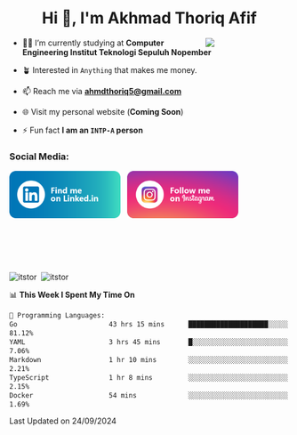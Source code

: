 <h1 align="center">Hi 👋, I'm Akhmad Thoriq Afif</h1>

<img align="right" src="https://i.giphy.com/media/VbnUQpnihPSIgIXuZv/giphy.webp" style="width:30%;">

- 👨‍🎓 I’m currently studying at **Computer Engineering Institut Teknologi Sepuluh Nopember**

- 🪴 Interested in `Anything` that makes me money.

- 📫 Reach me via **ahmdthoriq5@gmail.com**

- 🌐 Visit my personal website (**Coming Soon**)

- ⚡ Fun fact **I am an `INTP-A` person**

<h3 align="left">Social Media:</h3>
<p align="left">
<a href="https://linkedin.com/in/akhmad-thoriq-afif" target="_blank"><img align="center" src="./images/linkedin.png" alt="akhmad-thoriq-afif" width="200" /></a>&nbsp;&nbsp;
<a href="https://instagram.com/ahmdthoriq_" target="_blank"><img align="center" src="./images/instagram.png" alt="ahmdthoriq_"width="200" /></a>
</p>
</br>
</br>
</br>
</br>
<p><img align="center" src="https://github-readme-stats.vercel.app/api?username=itstor&show_icons=true&locale=en&theme=nord" alt="itstor" height="170"/>&nbsp;&nbsp;<img align="center" src="https://github-readme-stats.vercel.app/api/top-langs?username=itstor&show_icons=true&locale=en&layout=compact&theme=nord" alt="itstor" height="170" /></p>

<!--START_SECTION:waka-->
📊 **This Week I Spent My Time On** 

```text
💬 Programming Languages: 
Go                       43 hrs 15 mins      ████████████████████░░░░░   81.12% 
YAML                     3 hrs 45 mins       █░░░░░░░░░░░░░░░░░░░░░░░░   7.06% 
Markdown                 1 hr 10 mins        ░░░░░░░░░░░░░░░░░░░░░░░░░   2.21% 
TypeScript               1 hr 8 mins         ░░░░░░░░░░░░░░░░░░░░░░░░░   2.15% 
Docker                   54 mins             ░░░░░░░░░░░░░░░░░░░░░░░░░   1.69%

```


 Last Updated on 24/09/2024
<!--END_SECTION:waka-->
